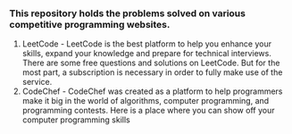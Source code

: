 ### This repository holds the problems solved on various competitive programming websites. ###
1. LeetCode - LeetCode is the best platform to help you enhance your skills, expand your knowledge and prepare for technical interviews. There are some free questions and solutions on LeetCode. But for the most part, a subscription is necessary in order to fully make use of the service.
2. CodeChef - CodeChef was created as a platform to help programmers make it big in the world of algorithms, computer programming, and programming contests. Here is a place where you can show off your computer programming skills


     
